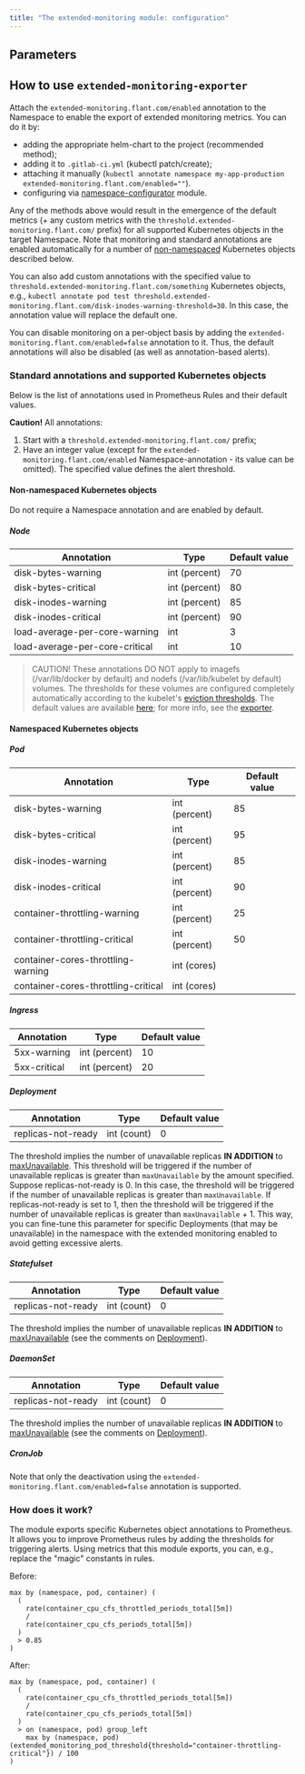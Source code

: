 ```yaml
---
title: "The extended-monitoring module: configuration"
---
```


## Parameters

<!-- SCHEMA -->

## How to use `extended-monitoring-exporter`

Attach the `extended-monitoring.flant.com/enabled` annotation to the Namespace to enable the export of extended monitoring metrics. You can do it by:
- adding the appropriate helm-chart to the project (recommended method);
- adding it to `.gitlab-ci.yml` (kubectl patch/create);
- attaching it manually (`kubectl annotate namespace my-app-production extended-monitoring.flant.com/enabled=""`).
- configuring via [namespace-configurator](/en/documentation/v1/modules/600-namespace-configurator/) module.

Any of the methods above would result in the emergence of the default metrics (+ any custom metrics with the `threshold.extended-monitoring.flant.com/` prefix) for all supported Kubernetes objects in the target Namespace. Note that monitoring and standard annotations are enabled automatically for a number of [non-namespaced](#non-namespaced-kubernetes-objects) Kubernetes objects described below.

You can also add custom annotations with the specified value to `threshold.extended-monitoring.flant.com/something` Kubernetes objects, e.g., `kubectl annotate pod test threshold.extended-monitoring.flant.com/disk-inodes-warning-threshold=30`.
In this case, the annotation value will replace the default one.

You can disable monitoring on a per-object basis by adding the `extended-monitoring.flant.com/enabled=false` annotation to it. Thus, the default annotations will also be disabled (as well as annotation-based alerts).

### Standard annotations and supported Kubernetes objects

Below is the list of annotations used in Prometheus Rules and their default values.

**Caution!** All annotations:
1. Start with a `threshold.extended-monitoring.flant.com/` prefix;
2. Have an integer value (except for the `extended-monitoring.flant.com/enabled` Namespace-annotation - its value can be omitted). The specified value defines the alert threshold.

#### Non-namespaced Kubernetes objects

Do not require a Namespace annotation and are enabled by default.

##### Node

| Annotation                              | Type          | Default value  |
|-----------------------------------------|---------------|----------------|
| disk-bytes-warning                      | int (percent) | 70             |
| disk-bytes-critical                     | int (percent) | 80             |
| disk-inodes-warning                     | int (percent) | 85             |
| disk-inodes-critical                    | int (percent) | 90             |
| load-average-per-core-warning           | int           | 3              |
| load-average-per-core-critical          | int           | 10             |

> CAUTION! These annotations DO NOT apply to imagefs (/var/lib/docker by default) and nodefs (/var/lib/kubelet by default) volumes.
The thresholds for these volumes are configured completely automatically according to the kubelet's [eviction thresholds](https://kubernetes.io/docs/tasks/administer-cluster/out-of-resource/).
The default values are available [here](https://github.com/kubernetes/kubernetes/blob/743e4fba6339237cc8d5c11413f76ea54b4cc3e8/pkg/kubelet/apis/config/v1beta1/defaults_linux.go#L22-L27); for more info, see the [exporter](https://github.com/deckhouse/deckhouse/blob/main/modules/340-monitoring-kubernetes/images/kubelet-eviction-thresholds-exporter/loop).

#### Namespaced Kubernetes objects

##### Pod

| Annotation                              | Type          | Default value  |
|-----------------------------------------|---------------|----------------|
| disk-bytes-warning                      | int (percent) | 85             |
| disk-bytes-critical                     | int (percent) | 95             |
| disk-inodes-warning                     | int (percent) | 85             |
| disk-inodes-critical                    | int (percent) | 90             |
| container-throttling-warning            | int (percent) | 25             |
| container-throttling-critical           | int (percent) | 50             |
| container-cores-throttling-warning      | int (cores)   |                |
| container-cores-throttling-critical     | int (cores)   |                |

##### Ingress

| Annotation             | Type          | Default value |
|------------------------|---------------|---------------|
| 5xx-warning            | int (percent) | 10            |
| 5xx-critical           | int (percent) | 20            |

##### Deployment

| Annotation             | Type          | Default value |
|------------------------|---------------|---------------|
| replicas-not-ready     | int (count)   | 0             |

The threshold implies the number of unavailable replicas **IN ADDITION** to [maxUnavailable](https://kubernetes.io/docs/concepts/workloads/controllers/deployment/#max-unavailable). This threshold will be triggered if the number of unavailable replicas is greater than `maxUnavailable` by the amount specified. Suppose replicas-not-ready is 0. In this case, the threshold will be triggered if the number of unavailable replicas is greater than `maxUnavailable`. If replicas-not-ready is set to 1, then the threshold will be triggered if the number of unavailable replicas is greater than `maxUnavailable` + 1. This way, you can fine-tune this parameter for specific Deployments (that may be unavailable) in the namespace with the extended monitoring enabled to avoid getting excessive alerts.

##### Statefulset

| Annotation             | Type          | Default value |
|------------------------|---------------|---------------|
| replicas-not-ready     | int (count)   | 0             |

The threshold implies the number of unavailable replicas **IN ADDITION** to [maxUnavailable](https://kubernetes.io/docs/concepts/workloads/controllers/deployment/#max-unavailable) (see the comments on [Deployment](#deployment)).

##### DaemonSet

| Annotation             | Type          | Default value |
|------------------------|---------------|---------------|
| replicas-not-ready     | int (count)   | 0             |

The threshold implies the number of unavailable replicas **IN ADDITION** to [maxUnavailable](https://kubernetes.io/docs/concepts/workloads/controllers/deployment/#max-unavailable) (see the comments on [Deployment](#deployment)).

##### CronJob

Note that only the deactivation using the `extended-monitoring.flant.com/enabled=false` annotation is supported.

### How does it work?

The module exports specific Kubernetes object annotations to Prometheus. It allows you to improve Prometheus rules by adding the thresholds for triggering alerts. 
Using metrics that this module exports, you can, e.g., replace the "magic" constants in rules.

Before:
```
max by (namespace, pod, container) (
  (
    rate(container_cpu_cfs_throttled_periods_total[5m])
    /
    rate(container_cpu_cfs_periods_total[5m])
  )
  > 0.85
)
```

After:
```
max by (namespace, pod, container) (
  (
    rate(container_cpu_cfs_throttled_periods_total[5m])
    /
    rate(container_cpu_cfs_periods_total[5m])
  )
  > on (namespace, pod) group_left
    max by (namespace, pod) (extended_monitoring_pod_threshold{threshold="container-throttling-critical"}) / 100
)
```
